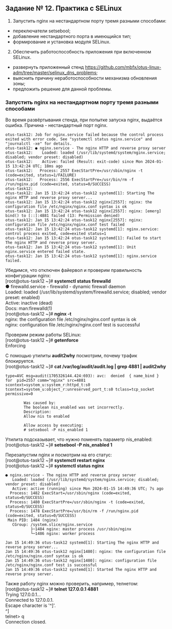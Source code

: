 ## Задание № 12. Практика с SELinux ##

1. Запустить nginx на нестандартном порту тремя разными способами:
- переключатели setsebool;
- добавление нестандартного порта в имеющийся тип;
- формирование и установка модуля SELinux.
2. Обеспечить работоспособность приложения при включенном SELinux.
- развернуть приложенный стенд https://github.com/mbfx/otus-linux-adm/tree/master/selinux_dns_problems;
- выяснить причину неработоспособности механизма обновления зоны;
- предложить решение для данной проблемы.

### Запустить nginx на нестандартном порту тремя разными способами ###
Во время развёртывания стенда, при попытке запуска nginx, выдаётся ошибка. Причина - нестандартный порт nginx.
```
otus-task12: Job for nginx.service failed because the control process exited with error code. See "systemctl status nginx.service" and "journalctl -xe" for details.
otus-task12: ● nginx.service - The nginx HTTP and reverse proxy server
otus-task12:    Loaded: loaded (/usr/lib/systemd/system/nginx.service; disabled; vendor preset: disabled)
otus-task12:    Active: failed (Result: exit-code) since Mon 2024-01-15 13:42:24 UTC; 18ms ago
otus-task12:   Process: 2557 ExecStartPre=/usr/sbin/nginx -t (code=exited, status=1/FAILURE)
otus-task12:   Process: 2556 ExecStartPre=/usr/bin/rm -f /run/nginx.pid (code=exited, status=0/SUCCESS)
otus-task12:
otus-task12: Jan 15 13:42:24 otus-task12 systemd[1]: Starting The nginx HTTP and reverse proxy server...
otus-task12: Jan 15 13:42:24 otus-task12 nginx[2557]: nginx: the configuration file /etc/nginx/nginx.conf syntax is ok
otus-task12: Jan 15 13:42:24 otus-task12 nginx[2557]: nginx: [emerg] bind() to [::]:4881 failed (13: Permission denied)
otus-task12: Jan 15 13:42:24 otus-task12 nginx[2557]: nginx: configuration file /etc/nginx/nginx.conf test failed
otus-task12: Jan 15 13:42:24 otus-task12 systemd[1]: nginx.service: control process exited, code=exited status=1
otus-task12: Jan 15 13:42:24 otus-task12 systemd[1]: Failed to start The nginx HTTP and reverse proxy server.
otus-task12: Jan 15 13:42:24 otus-task12 systemd[1]: Unit nginx.service entered failed state.
otus-task12: Jan 15 13:42:24 otus-task12 systemd[1]: nginx.service failed.
```
Убедимся, что отключен файервол и проверим правильность конфигурации nginx:\
[root@otus-task12 ~]# **systemctl status firewalld**\
● firewalld.service - firewalld - dynamic firewall daemon\
   Loaded: loaded (/usr/lib/systemd/system/firewalld.service; disabled; vendor preset: enabled)\
   Active: inactive (dead)\
     Docs: man:firewalld(1)\
[root@otus-task12 ~]# **nginx -t**\
nginx: the configuration file /etc/nginx/nginx.conf syntax is ok\
nginx: configuration file /etc/nginx/nginx.conf test is successful

Проверим режим работы SELinux:\
[root@otus-task12 ~]# **getenforce**\
Enforcing

С помощью утилиты **audit2why** посмотрим, почему трафик блокируется.\
[root@otus-task12 ~]# **cat /var/log/audit/audit.log | grep 4881 | audit2why**
```
type=AVC msg=audit(1705326144.424:693): avc:  denied  { name_bind } for  pid=2557 comm="nginx" src=4881 scontext=system_u:system_r:httpd_t:s0 tcontext=system_u:object_r:unreserved_port_t:s0 tclass=tcp_socket permissive=0

        Was caused by:
        The boolean nis_enabled was set incorrectly.
        Description:
        Allow nis to enabled

        Allow access by executing:
        # setsebool -P nis_enabled 1
```
Утилита подсказывает, что нужно поменять параметр nis_enabled:\
[root@otus-task12 ~]# **setsebool -P nis_enabled 1**

Перезапустим nginx и посмотрим на его статус:\
[root@otus-task12 ~]# **systemctl restart nginx**\
[root@otus-task12 ~]# **systemctl status nginx**
```
● nginx.service - The nginx HTTP and reverse proxy server
   Loaded: loaded (/usr/lib/systemd/system/nginx.service; disabled; vendor preset: disabled)
   Active: active (running) since Mon 2024-01-15 14:49:36 UTC; 7s ago
  Process: 1482 ExecStart=/usr/sbin/nginx (code=exited, status=0/SUCCESS)
  Process: 1480 ExecStartPre=/usr/sbin/nginx -t (code=exited, status=0/SUCCESS)
  Process: 1478 ExecStartPre=/usr/bin/rm -f /run/nginx.pid (code=exited, status=0/SUCCESS)
 Main PID: 1484 (nginx)
   CGroup: /system.slice/nginx.service
           ├─1484 nginx: master process /usr/sbin/nginx
           └─1486 nginx: worker process

Jan 15 14:49:36 otus-task12 systemd[1]: Starting The nginx HTTP and reverse proxy server...
Jan 15 14:49:36 otus-task12 nginx[1480]: nginx: the configuration file /etc/nginx/nginx.conf syntax is ok
Jan 15 14:49:36 otus-task12 nginx[1480]: nginx: configuration file /etc/nginx/nginx.conf test is successful
Jan 15 14:49:36 otus-task12 systemd[1]: Started The nginx HTTP and reverse proxy server.
```
Также работу nginx можно проверить, например, телнетом:\
[root@otus-task12 ~]# **telnet 127.0.0.1 4881**\
Trying 127.0.0.1...\
Connected to 127.0.0.1.\
Escape character is '^]'.\
^]\
telnet> q\
Connection closed.

